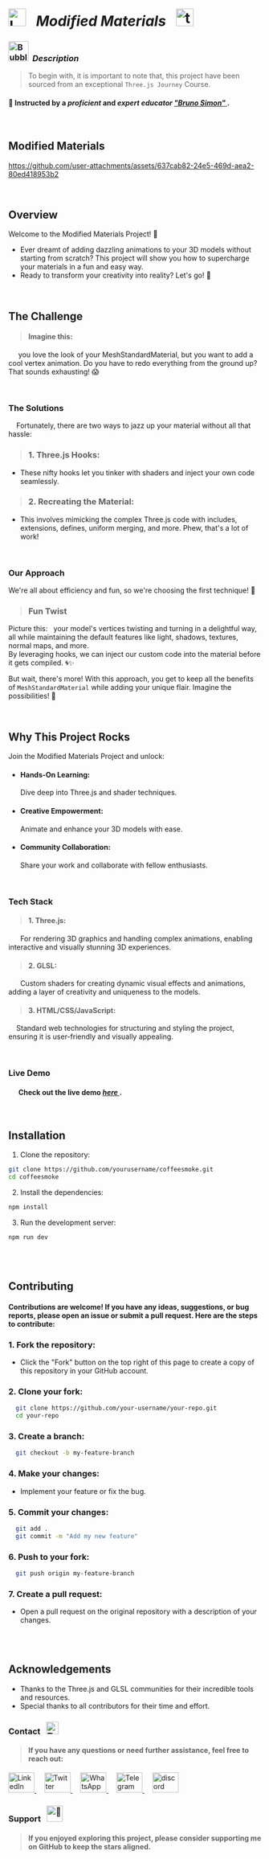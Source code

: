 # <img src="https://raw.githubusercontent.com/Tarikul-Islam-Anik/Telegram-Animated-Emojis/main/Objects/Laptop.webp" alt="Laptop" width="35" /> &nbsp; _Modified Materials_ &nbsp; <img src="https://skillicons.dev/icons?i=threejs" height="35" alt="threejs logo"  />  

<!----------------------------------------- Description ---------------------------------------->
### <img src="https://raw.githubusercontent.com/Tarikul-Islam-Anik/Animated-Fluent-Emojis/master/Emojis/Symbols/Bubbles.png" alt="Bubbles" width="40" height="40" />&nbsp; _Description_

> To begin with, it is important to note that, this project have been sourced from an exceptional `Three.js Journey` Course. <br/>
 
#### 👤 Instructed by a _proficient_ and _expert educator_ <a href="https://threejs-journey.com/" target="_blank"> _"Bruno Simon"_ </a>. 

 <br/>


## Modified Materials
<!--------- Video --------->

https://github.com/user-attachments/assets/637cab82-24e5-469d-aea2-80ed418953b2

<br/> 

## Overview
Welcome to the Modified Materials Project! 🚀 
  - Ever dreamt of adding dazzling animations to your 3D models without starting from scratch? This project will show you how to supercharge your materials in a fun and easy way.
  - Ready to transform your creativity into reality? Let's go! 🌟

<br/>

## The Challenge
> #### Imagine this: <br/>
&nbsp;&nbsp;&nbsp;&nbsp; you love the look of your MeshStandardMaterial, but you want to add a cool vertex animation. Do you have to redo everything from the ground up? That sounds exhausting! 😱

<br/>

### The Solutions
&nbsp;&nbsp;&nbsp; Fortunately, there are two ways to jazz up your material without all that hassle:
> ### 1. Three.js Hooks: <br/> 
  - These nifty hooks let you tinker with shaders and inject your own code seamlessly.
> ### 2. Recreating the Material: <br/> 
  - This involves mimicking the complex Three.js code with includes, extensions, defines, uniform merging, and more. Phew, that's a lot of work!

<br/>

### Our Approach
We're all about efficiency and fun, so we're choosing the first technique! 🎉 <br/>

> ### Fun Twist
Picture this: &nbsp; your model's vertices twisting and turning in a delightful way, all while maintaining the default features like light, shadows, textures, normal maps, and more. <br/> By leveraging hooks, we can inject our custom code into the material before it gets compiled. 🌀✨ <br/>

But wait, there's more! With this approach, you get to keep all the benefits of ` MeshStandardMaterial ` while adding your unique flair. Imagine the possibilities! 🌈

<br/>

## Why This Project Rocks
Join the Modified Materials Project and unlock:
  - #### Hands-On Learning: <br/>
     Dive deep into Three.js and shader techniques.

  - #### Creative Empowerment: <br/>
     Animate and enhance your 3D models with ease.

  - #### Community Collaboration: <br/>
     Share your work and collaborate with fellow enthusiasts.
    
<br/>


### Tech Stack
> #### 1. Three.js:  <br/>
&nbsp;&nbsp;&nbsp;&nbsp;&nbsp; For rendering 3D graphics and handling complex animations, enabling interactive and visually stunning 3D experiences.
> #### 2. GLSL: <br/>
&nbsp;&nbsp;&nbsp;&nbsp;&nbsp; Custom shaders for creating dynamic visual effects and animations, adding a layer of creativity and uniqueness to the models.

> #### 3. HTML/CSS/JavaScript: <br/>
&nbsp;&nbsp;&nbsp; Standard web technologies for structuring and styling the project, ensuring it is user-friendly and visually appealing.

<br/>

### Live Demo
#### &nbsp;&nbsp;&nbsp;&nbsp;&nbsp; Check out the live demo <a href="https://modified-material-shahram.netlify.app/" target="_blank"> _here_ </a>.

<br/>

## Installation
1. Clone the repository:
```bash
git clone https://github.com/yourusername/coffeesmoke.git
cd coffeesmoke
```

2. Install the dependencies:
```bash
npm install
```

3. Run the development server:
```bash
npm run dev
```

<br/><br/>

## Contributing
#### Contributions are welcome! If you have any ideas, suggestions, or bug reports, please open an issue or submit a pull request. Here are the steps to contribute:

 ### 1. Fork the repository:
  + Click the "Fork" button on the top right of this page to create a copy of this repository in your GitHub account.

 ### 2. Clone your fork:
```bash
  git clone https://github.com/your-username/your-repo.git
  cd your-repo
```

 ### 3. Create a branch:
```bash
  git checkout -b my-feature-branch
```

 ### 4. Make your changes:
 + Implement your feature or fix the bug.

 ### 5. Commit your changes:
```bash
  git add .
  git commit -m "Add my new feature"
```

 ### 6. Push to your fork:
```bash
  git push origin my-feature-branch
```

 ### 7. Create a pull request:
  + Open a pull request on the original repository with a description of your changes.

<br/><br/>

## Acknowledgements
  - Thanks to the Three.js and GLSL communities for their incredible tools and resources.
  - Special thanks to all contributors for their time and effort.


### Contact &nbsp; <img src="https://raw.githubusercontent.com/Tarikul-Islam-Anik/Animated-Fluent-Emojis/master/Emojis/Objects/Telephone%20Receiver.png" alt="Telephone Receiver" width="25" height="25" />
> #### If you have any questions or need further assistance, feel free to reach out:
<p align="left">
  <a href="https://www.linkedin.com/in/shahramshakiba/" target="_blank">
    <img src="https://raw.githubusercontent.com/maurodesouza/profile-readme-generator/master/src/assets/icons/social/linkedin/default.svg" width="52" height="40" alt="LinkedIn logo" />
  </a> &nbsp;  &nbsp;

   <a href="https://twitter.com/ShahramShakibaa" target="_blank">
    <img src="https://raw.githubusercontent.com/maurodesouza/profile-readme-generator/master/src/assets/icons/social/twitter/default.svg" width="52" height="40" alt="Twitter logo" />
  </a> &nbsp; &nbsp;
  
  <a href="https://wa.me/message/LM2IMM3ABZ7ZM1" target="_blank">
    <img src="https://raw.githubusercontent.com/maurodesouza/profile-readme-generator/master/src/assets/icons/social/whatsapp/default.svg" width="52" height="40" alt="WhatsApp logo" />
  </a> &nbsp; &nbsp;
  
  <a href="https://t.me/ShahramShakibaa" target="_blank">
    <img src="https://raw.githubusercontent.com/maurodesouza/profile-readme-generator/master/src/assets/icons/social/telegram/default.svg" width="52" height="40" alt="Telegram logo" />
  </a> &nbsp; &nbsp;

  <a href="https://discordapp.com/shahram.shakiba/1250726034458808382" target="_blank">
    <img src="https://raw.githubusercontent.com/maurodesouza/profile-readme-generator/master/src/assets/icons/social/discord/default.svg" width="52" height="40" alt="discord logo"  />
  </a>
</p>


### Support &nbsp; <img src="https://fonts.gstatic.com/s/e/notoemoji/latest/1f48e/512.gif" alt="💎" width="32" height="32">
> #### If you enjoyed exploring this project, please consider supporting me on GitHub to keep the stars aligned.

<br/>
